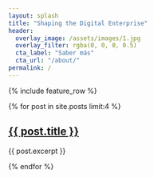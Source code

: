 ```yaml
---
layout: splash
title: "Shaping the Digital Enterprise"
header:
  overlay_image: /assets/images/1.jpg
  overlay_filter: rgba(0, 0, 0, 0.5)
  cta_label: "Saber más"
  cta_url: "/about/"
permalink: /
---
```


{% include feature_row %}

{% for post in site.posts limit:4 %}
  <h2><a href="{{ post.url }}">{{ post.title }}</a></h2>
  <p>{{ post.excerpt }}</p>
{% endfor %}
